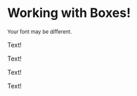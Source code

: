 <!DOCTYPE html>
<html lang="en">
  <head>
    <meta charset="UTF-8" />
    <title>Box Model</title>
    <link href="css/style.css" ref"stylesheet" />
  </head>

  <body>
    <h1>Working with Boxes!</h1>
    <p><small>Your font may be different.</small></p>

<div id="box01">
      <p>Text!</p>
    </div>

 <div id="box02">
      <p>Text!</p>
    </div>

 <div id="box03">
      <p>Text!</p>
    </div>

 <div id="box04">
      <p>Text!</p>
    </div>

  </body>
</html>
